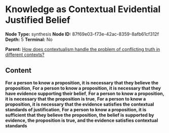 # Knowledge as Contextual Evidential Justified Belief

**Node Type:** synthesis
**Node ID:** 87f69e03-f73e-42ac-8359-8afb61cf312f
**Depth:** 5
**Terminal:** No

**Parent:** [How does contextualism handle the problem of conflicting truth in different contexts?](how-does-contextualism-handle-the-problem-of-conflicting-truth-in-different-contexts-antithesis-27075f11-a33a-4b0c-9ffc-4e9096f51a9e.md)

## Content

**For a person to know a proposition, it is necessary that they believe the proposition**, **For a person to know a proposition, it is necessary that they have evidence supporting their belief**, **For a person to know a proposition, it is necessary that the proposition is true**, **For a person to know a proposition, it is necessary that the evidence satisfies the contextual standards of justification**, **For a person to know a proposition, it is sufficient that they believe the proposition, the belief is supported by evidence, the proposition is true, and the evidence satisfies contextual standards**
